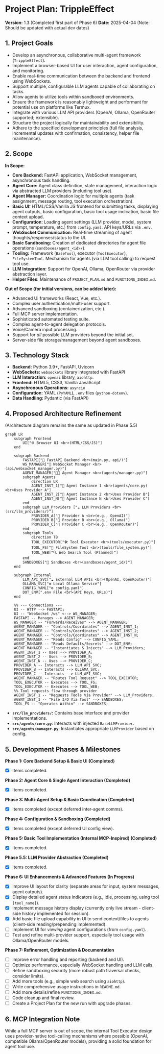 <!-- # START OF FILE helperfiles/PROJECT_PLAN.md -->
# Project Plan: TrippleEffect

**Version:** 1.3 (Completed first part of Phase 6)
**Date:** 2025-04-04 (Note: Should be updated with actual dev dates)

## 1. Project Goals

*   Develop an asynchronous, collaborative multi-agent framework (`TrippleEffect`).
*   Implement a browser-based UI for user interaction, agent configuration, and monitoring.
*   Enable real-time communication between the backend and frontend using WebSockets.
*   Support multiple, configurable LLM agents capable of collaborating on tasks.
*   Allow agents to utilize tools within sandboxed environments.
*   Ensure the framework is reasonably lightweight and performant for potential use on platforms like Termux.
*   Integrate with various LLM API providers (OpenAI, Ollama, OpenRouter supported; extensible).
*   Structure the project logically for maintainability and extensibility.
*   Adhere to the specified development principles (full file analysis, incremental updates with confirmation, consistency, helper file maintenance).

## 2. Scope

**In Scope:**

*   **Core Backend:** FastAPI application, WebSocket management, asynchronous task handling.
*   **Agent Core:** Agent class definition, state management, interaction logic via abstracted LLM providers (including tool use).
*   **Agent Manager:** Coordination logic for multiple agents (task assignment, message routing, tool execution orchestration).
*   **Basic UI:** HTML/CSS/Vanilla JS frontend for submitting tasks, displaying agent outputs, basic configuration, basic tool usage indication, basic file context upload.
*   **Configuration:** Loading agent settings (LLM provider, model, system prompt, temperature, etc.) from `config.yaml`. API keys/URLs via `.env`.
*   **WebSocket Communication:** Real-time streaming of agent thoughts/responses/status to the UI.
*   **Basic Sandboxing:** Creation of dedicated directories for agent file operations (`sandboxes/agent_<id>/`).
*   **Tooling:** Framework (`BaseTool`), executor (`ToolExecutor`), `FileSystemTool`. Mechanism for agents (via LLM tool calling) to request tool use.
*   **LLM Integration:** Support for OpenAI, Ollama, OpenRouter via provider abstraction layer.
*   **Helper Files:** Maintenance of `PROJECT_PLAN.md` and `FUNCTIONS_INDEX.md`.

**Out of Scope (for initial versions, can be added later):**

*   Advanced UI frameworks (React, Vue, etc.).
*   Complex user authentication/multi-user support.
*   Advanced sandboxing (containerization, etc.).
*   Full MCP server implementation.
*   Sophisticated automated testing suite.
*   Complex agent-to-agent delegation protocols.
*   Voice/Camera input processing.
*   Support for *all* possible LLM providers beyond the initial set.
*   Server-side file storage/management beyond agent sandboxes.

## 3. Technology Stack

*   **Backend:** Python 3.9+, FastAPI, Uvicorn
*   **WebSockets:** `websockets` library integrated with FastAPI
*   **LLM Interaction:** `openai` library, `aiohttp`.
*   **Frontend:** HTML5, CSS3, Vanilla JavaScript
*   **Asynchronous Operations:** `asyncio`
*   **Configuration:** YAML (`PyYAML`), `.env` files (`python-dotenv`).
*   **Data Handling:** Pydantic (via FastAPI)

## 4. Proposed Architecture Refinement

(Architecture diagram remains the same as updated in Phase 5.5)

```mermaid
graph LR
    subgraph Frontend
        UI["🌐 Browser UI <br>(HTML/CSS/JS)"]
    end

    subgraph Backend
        FASTAPI["🚀 FastAPI Backend <br>(main.py, api/)"]
        WS_MANAGER["🔌 WebSocket Manager <br>(api/websocket_manager.py)"]
        AGENT_MANAGER["🧑‍💼 Agent Manager <br>(agents/manager.py)"]
        subgraph Agents
            direction LR
            AGENT_INST_1["🤖 Agent Instance 1 <br>(agents/core.py)<br>Uses Provider A"]
            AGENT_INST_2["🤖 Agent Instance 2 <br>Uses Provider B"]
            AGENT_INST_N["🤖 Agent Instance N <br>Uses Provider C"]
        end
        subgraph LLM_Providers ["☁️ LLM Providers <br>(src/llm_providers/)"]
            PROVIDER_A["🔌 Provider A <br>(e.g., OpenAI)"]
            PROVIDER_B["🔌 Provider B <br>(e.g., Ollama)"]
            PROVIDER_C["🔌 Provider C <br>(e.g., OpenRouter)"]
        end
        subgraph Tools
            direction TB
            TOOL_EXECUTOR["🛠️ Tool Executor <br>(tools/executor.py)"]
            TOOL_FS["📄 FileSystem Tool <br>(tools/file_system.py)"]
            TOOL_WEB["🔍 Web Search Tool (Planned)"]
        end
        SANDBOXES["📁 Sandboxes <br>(sandboxes/agent_id/)"]
    end

    subgraph External
        LLM_API_SVC["☁️ External LLM APIs <br>(OpenAI, OpenRouter)"]
        OLLAMA_SVC["⚙️ Local Ollama Service"]
        CONFIG_YAML["⚙️ config.yaml"]
        DOT_ENV[".env File <br>(API Keys, URLs)"]
    end

    %% --- Connections ---
    UI -- HTTP --> FASTAPI;
    UI -- "WebSocket /ws" <--> WS_MANAGER;
    FASTAPI -- Manages --> AGENT_MANAGER;
    WS_MANAGER -- "Forwards/Receives" --> AGENT_MANAGER;
    AGENT_MANAGER -- "Controls/Coordinates" --> AGENT_INST_1;
    AGENT_MANAGER -- "Controls/Coordinates" --> AGENT_INST_2;
    AGENT_MANAGER -- "Controls/Coordinates" --> AGENT_INST_N;
    AGENT_MANAGER -- "Reads Config" --> CONFIG_YAML;
    AGENT_MANAGER -- "Reads Defaults/Secrets" --> DOT_ENV;
    AGENT_MANAGER -- "Instantiates & Injects" --> LLM_Providers;
    AGENT_INST_1 -- Uses --> PROVIDER_A;
    AGENT_INST_2 -- Uses --> PROVIDER_B;
    AGENT_INST_N -- Uses --> PROVIDER_C;
    PROVIDER_A -- Interacts --> LLM_API_SVC;
    PROVIDER_B -- Interacts --> OLLAMA_SVC;
    PROVIDER_C -- Interacts --> LLM_API_SVC;
    AGENT_MANAGER -- "Routes Tool Request" --> TOOL_EXECUTOR;
    TOOL_EXECUTOR -- Executes --> TOOL_FS;
    TOOL_EXECUTOR -- Executes --> TOOL_WEB;
    %% Tool requests flow through provider
    AGENT_INST_1 -- "Requests Tools Via Provider" --> LLM_Providers;
    AGENT_INST_1 -- "File I/O Via Tool" --> SANDBOXES;
    TOOL_FS -- "Operates Within" --> SANDBOXES;

```

*   **`src/llm_providers/`:** Contains base interface and provider implementations.
*   **`src/agents/core.py`**: Interacts with injected `BaseLLMProvider`.
*   **`src/agents/manager.py`**: Instantiates appropriate `LLMProvider` based on config.

## 5. Development Phases & Milestones

**Phase 1: Core Backend Setup & Basic UI (Completed)**
*   [X] Items completed.

**Phase 2: Agent Core & Single Agent Interaction (Completed)**
*   [X] Items completed.

**Phase 3: Multi-Agent Setup & Basic Coordination (Completed)**
*   [X] Items completed (except deferred inter-agent comms).

**Phase 4: Configuration & Sandboxing (Completed)**
*   [X] Items completed (except deferred UI config view).

**Phase 5: Basic Tool Implementation (Internal MCP-Inspired) (Completed)**
*   [X] Items completed.

**Phase 5.5: LLM Provider Abstraction (Completed)**
*   [X] Items completed.

**Phase 6: UI Enhancements & Advanced Features (In Progress)**
*   [X] Improve UI layout for clarity (separate areas for input, system messages, agent outputs).
*   [X] Display detailed agent status indicators (e.g., idle, processing, using tool `[tool_name]`).
*   [X] Implement message history display (currently only live stream - client-side history implemented for session).
*   [X] Add basic file upload capability in UI to send context/files to agents (client-side reading/prepending implemented).
*   [ ] Implement UI for *viewing* agent configurations (from `config.yaml`).
*   [ ] Test and refine multi-provider support, especially tool usage with Ollama/OpenRouter models.

**Phase 7: Refinement, Optimization & Documentation**
*   [ ] Improve error handling and reporting (backend and UI).
*   [ ] Optimize performance, especially WebSocket handling and LLM calls.
*   [ ] Refine sandboxing security (more robust path traversal checks, consider limits).
*   [ ] Add more tools (e.g., simple web search using `aiohttp`).
*   [ ] Write comprehensive usage instructions in `README.md`.
*   [ ] Add more details/refine `FUNCTIONS_INDEX.md`.
*   [ ] Code cleanup and final review.
*   [ ] Create a Project Plan for the new run with upgrade phases.

## 6. MCP Integration Note

While a full MCP server is out of scope, the internal Tool Executor design uses provider-native tool-calling mechanisms where possible (OpenAI, compatible Ollama/OpenRouter models), providing a solid foundation for agent tool use.
